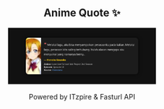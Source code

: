 <h2 align="center">Anime Quote ✨</h2>
<p align="center">
  <img src="quotes-img/2025-04-25_13-02-13.png" alt="Honoka Kousaka" width="300"/>
</p>

<p align="center">Powered by ITzpire & Fasturl API</p>
